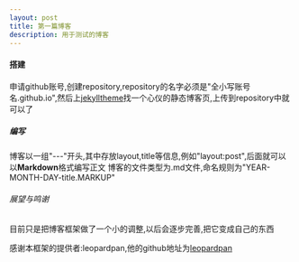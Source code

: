 ```yaml
---
layout: post
title: 第一篇博客
description: 用于测试的博客
---
```


#### 搭建

申请github账号,创建repository,repository的名字必须是"全小写账号名.github.io",然后上[jekylltheme](https://jekylltheme.io)找一个心仪的静态博客页,上传到repository中就可以了

##### 编写

博客以一组"---"开头,其中存放layout,title等信息,例如"layout:post",后面就可以以**Markdown**格式编写正文  博客的文件类型为.md文件,命名规则为"YEAR-MONTH-DAY-title.MARKUP"


###### 展望与鸣谢

目前只是把博客框架做了一个小的调整,以后会逐步完善,把它变成自己的东西

感谢本框架的提供者:leopardpan,他的github地址为[leopardpan](https://github.com/leopardpan/)